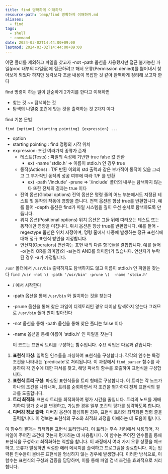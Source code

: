 ```yaml
---
title: find 명확하게 이해하자
resource-path: temp/find 명확하게 이해하자.md
aliases:
  - find
tags:
  - shell
  - command
date: 2024-03-02T14:44:00+09:00
lastmod: 2024-03-02T14:44:00+09:00
---
```

어떤 폴더를 제외하고 파일을 찾고자 -not -path 옵션을 사용했지만 접근 불가능한 파일(proc 내부의 파일들)에 접근하려고 해서 오류(Permission denied)를 뿜어내서 찾아보게 되었다
하지만 생각보다 조금 내용이 복잡한 것 같아 완벽하게 정리해 보고자 한다

find 명령이 하는 일이 단순하게 2가지를 한다고 이해하면
- 찾는 것 ~= 탐색하는 것
- 탐색의 나열중 조건에 맞는 것을 출력하는 것
2가지 이다

find 기본 문법
```shell
find {option} {starting pointing} {expression} ...
```
- option
- starting pointing : find 명령의 시작 위치
- expression: 조건 여러가지 종류가 존재
	- 테스트(Tests) : 파일의 속성에 기반한 true false 값 반환
		- ex) -name 'stdio.h' => 이름이 stdio.h 인 경우 true 
	- 동작(Actions) : T/F 반환 이외의 std 출력과 같은 부가적이 동작이 있음 그리고 그 부가적인 동작의 성공 여부에 따라 T/F 를 반환
		- ex) -path '/include' -prune => '/include' 폴더의 내부는 탐색하지 않는다 또한 전체의 결과는 true 이다
	- 전역 옵션(Global options) 전역 옵션은 명령 줄의 어느 부분에서도 지정된 테스트 및 동작의 작동에 영향을 줍니다. 전역 옵션은 항상 true를 반환합니다. 예를 들어 -depth 옵션은 find가 파일 시스템을 깊이 우선 순서로 탐색하도록 만듭니다.
	- 위치 옵션(Positional options) 위치 옵션은 그들 뒤에 따라오는 테스트 또는 동작에만 영향을 미칩니다. 위치 옵션은 항상 true를 반환합니다. 예를 들어 -regextype 옵션은 위치 지정이며, 명령 줄에서 나중에 발생하는 정규 표현식에 대해 정규 표현식 방언을 지정합니다.
	- 연산자(Operators) 연산자는 표현 내의 다른 항목들을 결합합니다. 예를 들어 -o(논리 OR를 의미함)와 -a(논리 AND를 의미함)가 있습니다. 연산자가 누락된 경우 -a가 가정됩니다.

`/usr` 폴더에서 `/usr/bin` 출력하지도 탐색하지도 않고 이름이 stdio.h 인 파일을 찾는다
`find /usr -not \( -path '/usr/bin' -prune \)  -name 'stdio.h'`
- / 에서 시작한다
- -path 옵션을 통해 `/usr/bin` 와 일치하는 것을 찾는다 
- -prune 옵션을 통해 찾은 파일이 디렉토리인 경우 더이상 탐색하지 않는다 그러므로 `/usr/bin` 폴더 만이 찾아진다
- -not 옵션을 통해 -path 옵션을 통해 찾은 폴더는 false 이다
- -name 옵션을 통해 이름이 'stdio.h' 인 파일을 찾는다
  
  
  
  이 코드는 표현식 트리를 구성하는 함수입니다. 주요 작업은 다음과 같습니다:
1. **표현식 파싱**: 입력된 인수들을 파싱하여 표현식을 구성합니다. 각각의 인수는 특정 조건을 나타내는 'predicate’로 처리됩니다. 이 과정에서 `find_parser` 함수를 사용하여 각 인수에 대한 파서를 찾고, 해당 파서의 함수를 호출하여 표현식을 구성합니다.
2. **표현식 트리 구성**: 파싱된 표현식들을 트리 형태로 구성합니다. 이 트리는 각 노드가 하나의 조건을 나타내며, 트리를 순회하면서 각 조건을 평가하여 전체 표현식의 결과를 도출합니다.
3. **트리 최적화**: 표현식 트리를 최적화하여 평가 시간을 줄입니다. 트리의 노드를 재배치하여 평가 순서를 변경하고, 가능한 경우 일부 조건의 평가를 생략하도록 합니다.
4. **디버깅 정보 출력**: 디버깅 옵션이 활성화된 경우, 표현식 트리와 최적화된 명령 줄을 출력합니다. 이 정보는 표현식의 구조와 최적화 과정을 이해하는 데 도움이 됩니다.
    

이 함수의 결과는 최적화된 표현식 트리입니다. 이 트리는 후속 처리에서 사용되어, 각 파일이 주어진 조건에 맞는지 평가하는 데 사용됩니다. 이 함수는 주어진 인수들을 통해 표현식을 구성하고 최적화하는 역할을 합니다. 이 과정에서 여러 가지 오류 상황을 체크하고, 오류가 발생하면 적절한 에러 메시지를 출력하고 프로그램을 종료합니다. 이는 입력된 인수들이 올바른 표현식을 형성하지 않는 경우에 발생합니다. 이러한 방식으로, 이 함수는 표현식의 구성과 검증을 담당하며, 이를 통해 파일 검색 조건을 효과적으로 처리합니다.